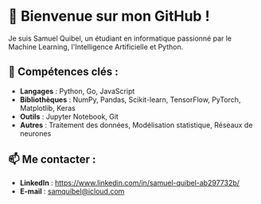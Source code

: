 # 👋 Bienvenue sur mon GitHub !

Je suis Samuel Quibel, un étudiant en informatique passionné par le Machine Learning, l'Intelligence Artificielle et Python.

## 🌟 Compétences clés :
- **Langages** : Python, Go, JavaScript
- **Bibliothèques** : NumPy, Pandas, Scikit-learn, TensorFlow, PyTorch, Matplotlib, Keras
- **Outils** : Jupyter Notebook, Git
- **Autres** : Traitement des données, Modélisation statistique, Réseaux de neurones

## 📫 Me contacter :
- **LinkedIn** : https://www.linkedin.com/in/samuel-quibel-ab297732b/
- **E-mail** : samquibel@icloud.com
